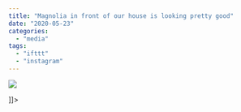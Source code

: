 ```yaml
---
title: "Magnolia in front of our house is looking pretty good"
date: "2020-05-23"
categories: 
  - "media"
tags: 
  - "ifttt"
  - "instagram"
---
```


![](images/Mathew-Ingram-on-Instagram-“Magnolia-in-front-of-our-house-is-looking-pretty-good.-Spring-has-sprung-”.png)

\]\]>
